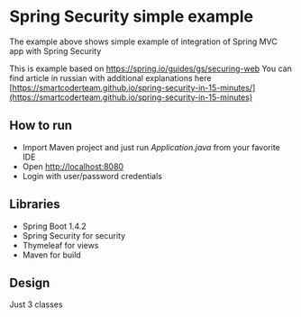 # Spring Security simple example
The example above shows simple example of integration of Spring MVC app with Spring Security

This is example based on https://spring.io/guides/gs/securing-web
You can find article in russian with additional explanations here [https://smartcoderteam.github.io/spring-security-in-15-minutes/](https://smartcoderteam.github.io/spring-security-in-15-minutes)

How to run 
----------

* Import Maven project and just run _Application.java_ from your favorite IDE 
* Open [http://localhost:8080](http://localhost:8080)
* Login with user/password credentials

Libraries
---------

* Spring Boot 1.4.2
* Spring Security for security
* Thymeleaf for views
* Maven for build

Design
------
Just 3 classes
